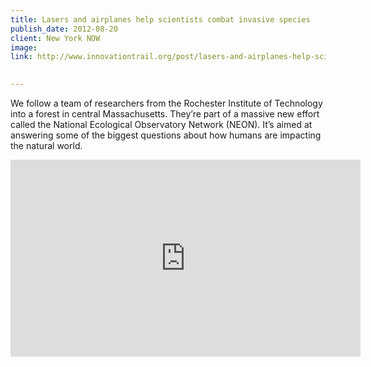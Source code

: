 ```yaml
---
title: Lasers and airplanes help scientists combat invasive species
publish_date: 2012-08-20
client: New York NOW
image:
link: http://www.innovationtrail.org/post/lasers-and-airplanes-help-scientists-combat-invasive-species

  
---
```


We follow a team of researchers from the Rochester Institute of Technology into a forest in central Massachusetts. They’re part of a massive new effort called the National Ecological Observatory Network (NEON). It’s aimed at answering some of the biggest questions about how humans are impacting the natural world.

<iframe width="560" height="315" src="https://www.youtube.com/embed/veB5DTulom0" frameborder="0" allow="accelerometer; autoplay; encrypted-media; gyroscope; picture-in-picture" allowfullscreen></iframe>

